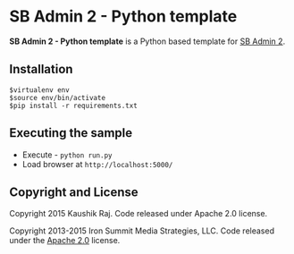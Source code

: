 # SB Admin 2 - Python template

**SB Admin 2 - Python template** is a Python based template for [SB Admin 2](http://startbootstrap.com/template-overviews/sb-admin-2/).

## Installation

```
$virtualenv env
$source env/bin/activate
$pip install -r requirements.txt
```

## Executing the sample

* Execute - ```python run.py```
* Load browser at ```http://localhost:5000/```

## Copyright and License
Copyright 2015 Kaushik Raj. Code released under Apache 2.0 license.

Copyright 2013-2015 Iron Summit Media Strategies, LLC. Code released under the [Apache 2.0](https://github.com/IronSummitMedia/startbootstrap-sb-admin-2/blob/gh-pages/LICENSE) license.
